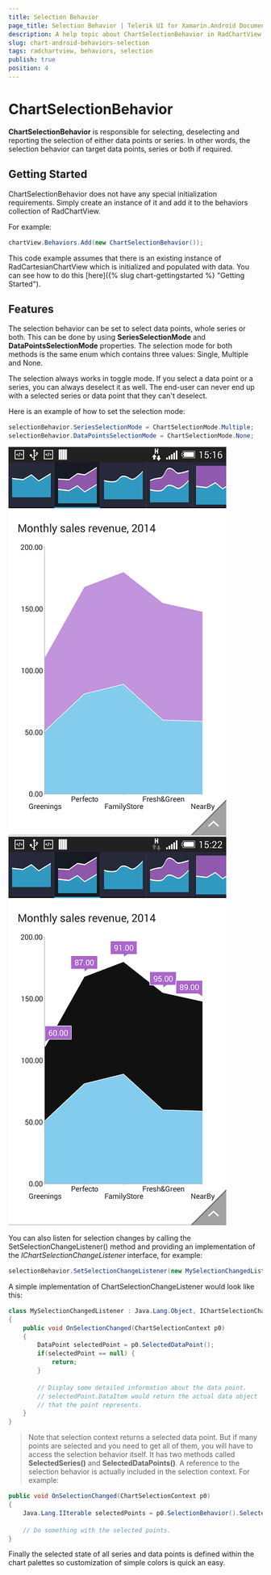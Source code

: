 ```yaml
---
title: Selection Behavior
page_title: Selection Behavior | Telerik UI for Xamarin.Android Documentation
description: A help topic about ChartSelectionBehavior in RadChartView for Android.
slug: chart-android-behaviors-selection
tags: radchartview, behaviors, selection
publish: true
position: 4
---
```


# ChartSelectionBehavior

**ChartSelectionBehavior** is responsible for selecting, deselecting and reporting the selection of either data points or series. In other words,
the selection behavior can target data points, series or both if required.

## Getting Started

ChartSelectionBehavior does not have any special initialization requirements. Simply create an instance of it and add it to the behaviors collection of RadChartView.

For example:

```C#
chartView.Behaviors.Add(new ChartSelectionBehavior());
```

This code example assumes that there is an existing instance of RadCartesianChartView which is initialized and populated with data. You can see how to do this [here]({% slug chart-gettingstarted %} "Getting Started").

## Features

The selection behavior can be set to select data points, whole series or both. This can be done by using **SeriesSelectionMode** and **DataPointsSelectionMode** properties. The selection mode for both methods is the same enum which contains three values: Single, Multiple and None.

The selection always works in toggle mode. If you select a data point or a series, you can always deselect it as well. The end-user can never end up with a selected series or data point that they can't deselect.

Here is an example of how to set the selection mode:

```C#
selectionBehavior.SeriesSelectionMode = ChartSelectionMode.Multiple;
selectionBehavior.DataPointsSelectionMode = ChartSelectionMode.None;
```

![area series not selected](images/chart-behaviors-selection-normal.png "series not selected")
![series selected](images/chart-behaviors-selection-selected.png "series selected")

You can also listen for selection changes by calling the SetSelectionChangeListener() method and providing an implementation of the *IChartSelectionChangeListener* interface, for example:

```C#
selectionBehavior.SetSelectionChangeListener(new MySelectionChangedListener());
```

A simple implementation of ChartSelectionChangeListener would look like this:

```C#
class MySelectionChangedListener : Java.Lang.Object, IChartSelectionChangeListener
{
	public void OnSelectionChanged(ChartSelectionContext p0)
	{
		DataPoint selectedPoint = p0.SelectedDataPoint();
		if(selectedPoint == null) {
			return;
		}

		// Display some detailed information about the data point.
		// selectedPoint.DataItem would return the actual data object 
		// that the point represents.
	}
}
```

>Note that selection context returns a selected data point. But if many points are selected and you need to get all of them, you will have to access the selection behavior
itself. It has two methods called **SelectedSeries()** and **SelectedDataPoints()**. A reference to the selection behavior is actually included in the selection context. For example:

```C#
public void OnSelectionChanged(ChartSelectionContext p0)
{
	Java.Lang.IIterable selectedPoints = p0.SelectionBehavior().SelectedDataPoints();
	
	// Do something with the selected points.
}
```

Finally the selected state of all series and data points is defined within the chart palettes so customization of simple colors is quick an easy.

